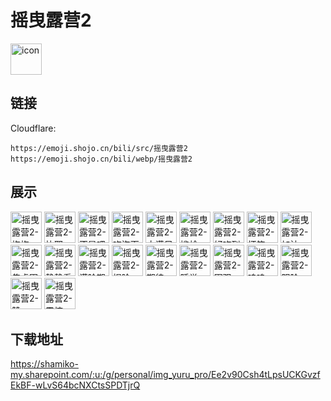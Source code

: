 # 摇曳露营2
<img src="https://emoji.shojo.cn/bili/src/摇曳露营2/icon.png" width="50" height="50" alt="icon">

## 链接
Cloudflare:
```
https://emoji.shojo.cn/bili/src/摇曳露营2
https://emoji.shojo.cn/bili/webp/摇曳露营2
```
## 展示
<img src="https://emoji.shojo.cn/bili/src/摇曳露营2/摇曳露营2-抱抱.png" width="50" height="50" alt="摇曳露营2-抱抱">
<img src="https://emoji.shojo.cn/bili/src/摇曳露营2/摇曳露营2-比耶.png" width="50" height="50" alt="摇曳露营2-比耶">
<img src="https://emoji.shojo.cn/bili/src/摇曳露营2/摇曳露营2-不是吧.png" width="50" height="50" alt="摇曳露营2-不是吧">
<img src="https://emoji.shojo.cn/bili/src/摇曳露营2/摇曳露营2-吃泡面.png" width="50" height="50" alt="摇曳露营2-吃泡面">
<img src="https://emoji.shojo.cn/bili/src/摇曳露营2/摇曳露营2-大满足.png" width="50" height="50" alt="摇曳露营2-大满足">
<img src="https://emoji.shojo.cn/bili/src/摇曳露营2/摇曳露营2-尴尬.png" width="50" height="50" alt="摇曳露营2-尴尬">
<img src="https://emoji.shojo.cn/bili/src/摇曳露营2/摇曳露营2-好吃到哭.png" width="50" height="50" alt="摇曳露营2-好吃到哭">
<img src="https://emoji.shojo.cn/bili/src/摇曳露营2/摇曳露营2-坏笑.png" width="50" height="50" alt="摇曳露营2-坏笑">
<img src="https://emoji.shojo.cn/bili/src/摇曳露营2/摇曳露营2-加油.png" width="50" height="50" alt="摇曳露营2-加油">
<img src="https://emoji.shojo.cn/bili/src/摇曳露营2/摇曳露营2-焦虑围绕.png" width="50" height="50" alt="摇曳露营2-焦虑围绕">
<img src="https://emoji.shojo.cn/bili/src/摇曳露营2/摇曳露营2-静静看你.png" width="50" height="50" alt="摇曳露营2-静静看你">
<img src="https://emoji.shojo.cn/bili/src/摇曳露营2/摇曳露营2-满脸期待.png" width="50" height="50" alt="摇曳露营2-满脸期待">
<img src="https://emoji.shojo.cn/bili/src/摇曳露营2/摇曳露营2-捏脸.png" width="50" height="50" alt="摇曳露营2-捏脸">
<img src="https://emoji.shojo.cn/bili/src/摇曳露营2/摇曳露营2-期待.png" width="50" height="50" alt="摇曳露营2-期待">
<img src="https://emoji.shojo.cn/bili/src/摇曳露营2/摇曳露营2-睡觉.png" width="50" height="50" alt="摇曳露营2-睡觉">
<img src="https://emoji.shojo.cn/bili/src/摇曳露营2/摇曳露营2-围观.png" width="50" height="50" alt="摇曳露营2-围观">
<img src="https://emoji.shojo.cn/bili/src/摇曳露营2/摇曳露营2-呜呜.png" width="50" height="50" alt="摇曳露营2-呜呜">
<img src="https://emoji.shojo.cn/bili/src/摇曳露营2/摇曳露营2-阴险.png" width="50" height="50" alt="摇曳露营2-阴险">
<img src="https://emoji.shojo.cn/bili/src/摇曳露营2/摇曳露营2-赞.png" width="50" height="50" alt="摇曳露营2-赞">
<img src="https://emoji.shojo.cn/bili/src/摇曳露营2/摇曳露营2-震惊.png" width="50" height="50" alt="摇曳露营2-震惊">

## 下载地址

https://shamiko-my.sharepoint.com/:u:/g/personal/img_yuru_pro/Ee2v90Csh4tLpsUCKGvzfEkBF-wLvS64bcNXCtsSPDTjrQ